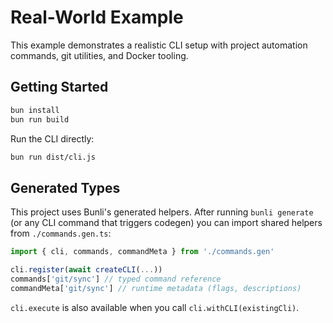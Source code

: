 # Real-World Example

This example demonstrates a realistic CLI setup with project automation commands, git utilities, and Docker tooling.

## Getting Started

```bash
bun install
bun run build
```

Run the CLI directly:

```bash
bun run dist/cli.js
```

## Generated Types

This project uses Bunli's generated helpers. After running `bunli generate` (or any CLI command that triggers codegen) you can import shared helpers from `./commands.gen.ts`:

```ts
import { cli, commands, commandMeta } from './commands.gen'

cli.register(await createCLI(...))
commands['git/sync'] // typed command reference
commandMeta['git/sync'] // runtime metadata (flags, descriptions)
```

`cli.execute` is also available when you call `cli.withCLI(existingCli)`.
